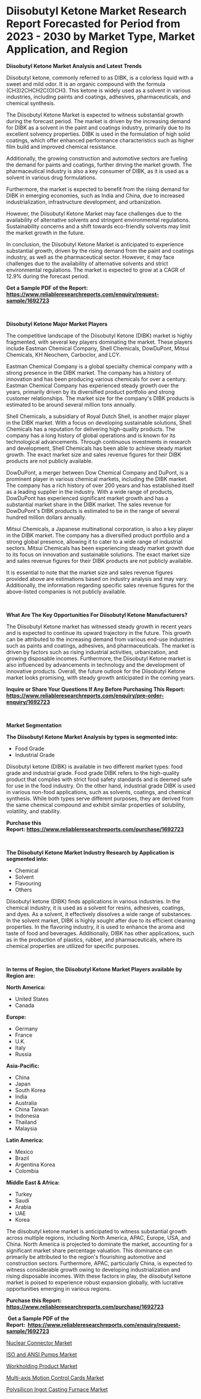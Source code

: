 <p><h1>Diisobutyl Ketone Market Research Report Forecasted for Period from 2023 -  2030 by Market Type, Market Application, and Region</h1></p><p><strong>Diisobutyl Ketone Market Analysis and Latest Trends</strong></p>
<p><p>Diisobutyl ketone, commonly referred to as DIBK, is a colorless liquid with a sweet and mild odor. It is an organic compound with the formula (CH3)2CHCH2C(O)CH3. This ketone is widely used as a solvent in various industries, including paints and coatings, adhesives, pharmaceuticals, and chemical synthesis.</p><p>The Diisobutyl Ketone Market is expected to witness substantial growth during the forecast period. The market is driven by the increasing demand for DIBK as a solvent in the paint and coatings industry, primarily due to its excellent solvency properties. DIBK is used in the formulation of high solid coatings, which offer enhanced performance characteristics such as higher film build and improved chemical resistance.</p><p>Additionally, the growing construction and automotive sectors are fueling the demand for paints and coatings, further driving the market growth. The pharmaceutical industry is also a key consumer of DIBK, as it is used as a solvent in various drug formulations.</p><p>Furthermore, the market is expected to benefit from the rising demand for DIBK in emerging economies, such as India and China, due to increased industrialization, infrastructure development, and urbanization.</p><p>However, the Diisobutyl Ketone Market may face challenges due to the availability of alternative solvents and stringent environmental regulations. Sustainability concerns and a shift towards eco-friendly solvents may limit the market growth in the future.</p><p>In conclusion, the Diisobutyl Ketone Market is anticipated to experience substantial growth, driven by the rising demand from the paint and coatings industry, as well as the pharmaceutical sector. However, it may face challenges due to the availability of alternative solvents and strict environmental regulations. The market is expected to grow at a CAGR of 12.9% during the forecast period.</p></p>
<p><strong>Get a Sample PDF of the Report:&nbsp; <a href="https://www.reliableresearchreports.com/enquiry/request-sample/1692723">https://www.reliableresearchreports.com/enquiry/request-sample/1692723</a></strong></p>
<p>&nbsp;</p>
<p><strong>Diisobutyl Ketone Major Market Players</strong></p>
<p><p>The competitive landscape of the Diisobutyl Ketone (DIBK) market is highly fragmented, with several key players dominating the market. These players include Eastman Chemical Company, Shell Chemicals, DowDuPont, Mitsui Chemicals, KH Neochem, Carboclor, and LCY.</p><p>Eastman Chemical Company is a global specialty chemical company with a strong presence in the DIBK market. The company has a history of innovation and has been producing various chemicals for over a century. Eastman Chemical Company has experienced steady growth over the years, primarily driven by its diversified product portfolio and strong customer relationships. The market size for the company's DIBK products is estimated to be around several million tons annually.</p><p>Shell Chemicals, a subsidiary of Royal Dutch Shell, is another major player in the DIBK market. With a focus on developing sustainable solutions, Shell Chemicals has a reputation for delivering high-quality products. The company has a long history of global operations and is known for its technological advancements. Through continuous investments in research and development, Shell Chemicals has been able to achieve steady market growth. The exact market size and sales revenue figures for their DIBK products are not publicly available.</p><p>DowDuPont, a merger between Dow Chemical Company and DuPont, is a prominent player in various chemical markets, including the DIBK market. The company has a rich history of over 200 years and has established itself as a leading supplier in the industry. With a wide range of products, DowDuPont has experienced significant market growth and has a substantial market share in the DIBK market. The sales revenue for DowDuPont's DIBK products is estimated to be in the range of several hundred million dollars annually.</p><p>Mitsui Chemicals, a Japanese multinational corporation, is also a key player in the DIBK market. The company has a diversified product portfolio and a strong global presence, allowing it to cater to a wide range of industrial sectors. Mitsui Chemicals has been experiencing steady market growth due to its focus on innovation and sustainable solutions. The exact market size and sales revenue figures for their DIBK products are not publicly available.</p><p>It is essential to note that the market size and sales revenue figures provided above are estimations based on industry analysis and may vary. Additionally, the information regarding specific sales revenue figures for the above-listed companies is not publicly available.</p></p>
<p>&nbsp;</p>
<p><strong>What Are The Key Opportunities For Diisobutyl Ketone Manufacturers?</strong></p>
<p><p>The Diisobutyl Ketone market has witnessed steady growth in recent years and is expected to continue its upward trajectory in the future. This growth can be attributed to the increasing demand from various end-use industries such as paints and coatings, adhesives, and pharmaceuticals. The market is driven by factors such as rising industrial activities, urbanization, and growing disposable incomes. Furthermore, the Diisobutyl Ketone market is also influenced by advancements in technology and the development of innovative products. Overall, the future outlook for the Diisobutyl Ketone market looks promising, with steady growth anticipated in the coming years.</p></p>
<p><strong>Inquire or Share Your Questions If Any Before Purchasing This Report: <a href="https://www.reliableresearchreports.com/enquiry/pre-order-enquiry/1692723">https://www.reliableresearchreports.com/enquiry/pre-order-enquiry/1692723</a></strong></p>
<p>&nbsp;</p>
<p><strong>Market Segmentation</strong></p>
<p><strong>The Diisobutyl Ketone Market Analysis by types is segmented into:</strong></p>
<p><ul><li>Food Grade</li><li>Industrial Grade</li></ul></p>
<p><p>Diisobutyl ketone (DIBK) is available in two different market types: food grade and industrial grade. Food grade DIBK refers to the high-quality product that complies with strict food safety standards and is deemed safe for use in the food industry. On the other hand, industrial grade DIBK is used in various non-food applications, such as solvents, coatings, and chemical synthesis. While both types serve different purposes, they are derived from the same chemical compound and exhibit similar properties of solubility, volatility, and stability.</p></p>
<p><strong>Purchase this Report:&nbsp;<a href="https://www.reliableresearchreports.com/purchase/1692723">https://www.reliableresearchreports.com/purchase/1692723</a></strong></p>
<p>&nbsp;</p>
<p><strong>The Diisobutyl Ketone Market Industry Research by Application is segmented into:</strong></p>
<p><ul><li>Chemical</li><li>Solvent</li><li>Flavouring</li><li>Others</li></ul></p>
<p><p>Diisobutyl ketone (DIBK) finds applications in various industries. In the chemical industry, it is used as a solvent for resins, adhesives, coatings, and dyes. As a solvent, it effectively dissolves a wide range of substances. In the solvent market, DIBK is highly sought after due to its efficient cleaning properties. In the flavoring industry, it is used to enhance the aroma and taste of food and beverages. Additionally, DIBK has other applications, such as in the production of plastics, rubber, and pharmaceuticals, where its chemical properties are utilized for specific purposes.</p></p>
<p>&nbsp;</p>
<p><strong>In terms of Region, the Diisobutyl Ketone Market Players available by Region are:</strong></p>
<p>
    <p> <strong> North America: </strong>
        <ul>
            <li>United States</li>
            <li>Canada</li>
        </ul>
        </p> 
    <p> <strong> Europe: </strong>
        <ul>
            <li>Germany</li>
            <li>France</li>
            <li>U.K.</li>
            <li>Italy</li>
            <li>Russia</li>
        </ul>
        </p> 
    <p> <strong> Asia-Pacific: </strong>
        <ul>
            <li>China</li>
            <li>Japan</li>
            <li>South Korea</li>
            <li>India</li>
            <li>Australia</li>
            <li>China Taiwan</li>
            <li>Indonesia</li>
            <li>Thailand</li>
            <li>Malaysia</li>
        </ul>
        </p> 
    <p> <strong> Latin America: </strong>
        <ul>
            <li>Mexico</li>
            <li>Brazil</li>
            <li>Argentina Korea</li>
            <li>Colombia</li>
        </ul>
        </p> 
    <p> <strong> Middle East & Africa: </strong>
        <ul>
            <li>Turkey</li>
            <li>Saudi</li>
            <li>Arabia</li>
            <li>UAE</li>
            <li>Korea</li>
        </ul>
    </p>
    </p>
<p><p>The diisobutyl ketone market is anticipated to witness substantial growth across multiple regions, including North America, APAC, Europe, USA, and China. North America is projected to dominate the market, accounting for a significant market share percentage valuation. This dominance can primarily be attributed to the region's flourishing automotive and construction sectors. Furthermore, APAC, particularly China, is expected to witness considerable growth owing to developing industrialization and rising disposable incomes. With these factors in play, the diisobutyl ketone market is poised to experience robust expansion globally, with lucrative opportunities emerging in various regions.</p></p>
<p><strong>Purchase this Report: <a href="https://www.reliableresearchreports.com/purchase/1692723">https://www.reliableresearchreports.com/purchase/1692723</a></strong></p>
<p>&nbsp;<strong>Get a Sample PDF of the Report:&nbsp;&nbsp;<a href="https://www.reliableresearchreports.com/enquiry/request-sample/1692723">https://www.reliableresearchreports.com/enquiry/request-sample/1692723</a></strong></p>
<p><strong></strong></p>
<p><p><a href="https://medium.com/@loretadervishi2013/nuclear-connector-market-insights-into-market-cagr-market-trends-and-growth-strategies-09bb7c022963">Nuclear Connector Market</a></p><p><a href="https://medium.com/@v4171497/iso-and-ansi-pumps-market-trends-forecast-and-competitive-analysis-to-2030-8ae035947ac5">ISO and ANSI Pumps Market</a></p><p><a href="https://medium.com/@v8581137/workholding-product-market-trends-forecast-and-competitive-analysis-to-2030-943564b1b30f">Workholding Product Market</a></p><p><a href="https://medium.com/@albanaduro2018/decoding-multi-axis-motion-control-cards-market-metrics-market-share-trends-and-growth-patterns-81640137401d">Multi-axis Motion Control Cards Market</a></p><p><a href="https://medium.com/@besaagolli28/analyzing-polysilicon-ingot-casting-furnace-market-global-industry-perspective-and-forecast-2023-eec8061dc8a9">Polysilicon Ingot Casting Furnace Market</a></p></p>